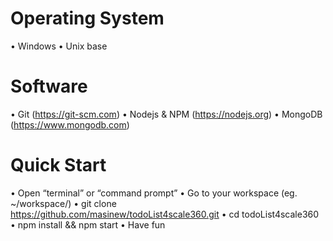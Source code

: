 # Operating System
•	Windows
•	Unix base

# Software
•	Git (https://git-scm.com)
•	Nodejs & NPM (https://nodejs.org)
•	MongoDB (https://www.mongodb.com)

# Quick Start
•	Open “terminal” or “command prompt”
•	Go to your workspace (eg. ~/workspace/)
•	git clone https://github.com/masinew/todoList4scale360.git
•	cd todoList4scale360
•	npm install && npm start
•	Have fun
